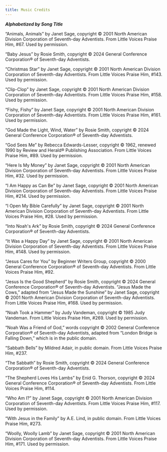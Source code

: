 ```yaml
---
title: Music Credits
---
```


_**Alphabetized by Song Title**_

“Animals, Animals” by Janet Sage, copyright © 2001 North American Division Corporation of Seventh-day Adventists. From Little Voices Praise Him, #67. Used by permission.

“Baby Jesus” by Rosie Smith, copyright © 2024 General Conference Corporation® of Seventh-day Adventists.

“Christmas Star” by Janet Sage, copyright © 2001 North American Division Corporation of Seventh-day Adventists. From Little Voices Praise Him, #143. Used by permission.

“Clip-Clop” by Janet Sage, copyright © 2001 North American Division Corporation of Seventh-day Adventists. From Little Voices Praise Him, #158. Used by permission.

“Fishy, Fishy” by Janet Sage, copyright © 2001 North American Division Corporation of Seventh-day Adventists. From Little Voices Praise Him, #161. Used by permission.

“God Made the Light, Wind, Water” by Rosie Smith, copyright © 2024 General Conference Corporation® of Seventh-day Adventists.

“God Sees Me” by Rebecca Edwards-Lesser, copyright © 1962, renewed 1990 by Review and Herald® Publishing Association. From Little Voices Praise Him, #89. Used by permission.

“Here Is My Money” by Janet Sage, copyright © 2001 North American Division Corporation of Seventh-day Adventists. From Little Voices Praise Him, #32. Used by permission.

“I Am Happy as Can Be” by Janet Sage, copyright © 2001 North American Division Corporation of Seventh-day Adventists. From Little Voices Praise Him, #214. Used by permission.

“I Open My Bible Carefully” by Janet Sage, copyright © 2001 North American Division Corporation of Seventh-day Adventists. From Little Voices Praise Him, #28. Used by permission.

“Into Noah's Ark” by Rosie Smith, copyright © 2024 General Conference Corporation® of Seventh-day Adventists.

“It Was a Happy Day” by Janet Sage, copyright © 2001 North American Division Corporation of Seventh-day Adventists. From Little Voices Praise Him, #148. Used by permission.

“Jesus Cares for You” by Beginner Writers Group, copyright © 2000 General Conference Corporation® of Seventh-day Adventists. From Little Voices Praise Him, #92.

“Jesus Is the Good Shepherd” by Rosie Smith, copyright © 2024 General Conference Corporation® of Seventh-day Adventists. “Jesus Made the Cows,” adapted from “Jesus Made the Sunshine” by Janet Sage, copyright © 2001 North American Division Corporation of Seventh-day Adventists. From Little Voices Praise Him, #168. Used by permission.

“Noah Took a Hammer” by Judy Vandeman, copyright © 1985 Judy Vandeman. From Little Voices Praise Him, #269. Used by permission.

“Noah Was a Friend of God,” words copyright © 2002 General Conference Corporation® of Seventh-day Adventists, adapted from “London Bridge is Falling Down,” which is in the public domain.

“Sabbath Bells” by Mildred Adair, in public domain. From Little Voices Praise Him, #237.

“The Sabbath” by Rosie Smith, copyright © 2024 General Conference Corporation® of Seventh-day Adventists.

“The Shepherd Loves His Lambs” by Enid G. Thorson, copyright © 2024 General Conference Corporation® of Seventh-day Adventists. From Little Voices Praise Him, #114.

“Who Am I?” by Janet Sage, copyright © 2001 North American Division Corporation of Seventh-day Adventists. From Little Voices Praise Him, #117. Used by permission.

“With Jesus in the Family” by A.E. Lind, in public domain. From Little Voices Praise Him, #273.

“Woolly, Woolly Lamb” by Janet Sage, copyright © 2001 North American Division Corporation of Seventh-day Adventists. From Little Voices Praise Him, #171. Used by permission.